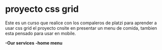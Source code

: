 # proyecto css grid

Este es un curso que realice con los compaleros de platzi para aprender a usar css grid el proyecto cnsite en presentar un menu de comida, tambien esta pensado para usar en mobile.

**-Our services**
**-home menu**
